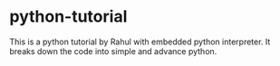 # python-tutorial
This is a python tutorial by Rahul with embedded python interpreter. It breaks down the code into simple and advance python.

